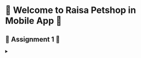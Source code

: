 # 🌸 Welcome to Raisa Petshop in Mobile App 🌸

## 🐰 Assignment 1 🐰

<details>
<summary></summary>

### 😸 Jelaskan apa yang dimaksud dengan stateless widget dan stateful widget, dan jelaskan perbedaan dari keduanya.

<details>
<summary></summary>

Stateless widget adalah widget dalam Flutter yang tidak memiliki state (keadaan) yang dapat berubah. Widget ini mendeskripsikan bagian dari antarmuka pengguna dengan cara membangun struktur widget lain yang menggambarkan antarmuka tersebut secara lebih konkret. Proses ini dilakukan secara rekursif hingga antarmuka pengguna benar-benar terbentuk. Stateless widget sangat berguna ketika antarmuka yang ditampilkan tidak tergantung pada kondisi yang berubah-ubah, tetapi hanya bergantung pada informasi konfigurasi yang ada pada widget itu sendiri dan konteks tempat widget tersebut digunakan (dalam bentuk `BuildContext`). Contohnya, jika suatu tampilan statis hanya bergantung pada informasi yang diberikan saat pembuatan objek, maka `StatelessWidget` adalah pilihan yang tepat.

Stateful widget adalah widget dalam Flutter yang memiliki state (keadaan) yang dapat berubah selama widget tersebut digunakan. Informasi yang tersimpan dalam state dapat dibaca secara sinkron saat widget dibangun dan mungkin akan berubah seiring waktu atau berdasarkan kejadian tertentu. Tanggung jawab implementasi widget adalah untuk memastikan bahwa objek `State` diberi tahu secara cepat saat state mengalami perubahan, menggunakan metode `setState`. Stateful widget juga membangun struktur widget lain secara rekursif, tetapi berbeda dengan stateless widget, struktur ini bisa berubah secara dinamis sesuai perubahan state. Ini membuat `StatefulWidget` cocok untuk antarmuka yang mungkin berubah-ubah, seperti jam atau komponen yang bergantung pada data sistem atau input pengguna.

Perbedaan utama pada statefull dan stateless widget terletak pada : 
1. Mutable State vs Immutable State:
   - Stateless widget tidak memiliki state yang dapat berubah setelah dibuat, sedangkan stateful widget memiliki state yang bisa diubah sepanjang siklus hidup widget.

2. Penggunaan State:
   - Pada stateless widget, antarmuka hanya bergantung pada konfigurasi awal dan `BuildContext`. Pada stateful widget, antarmuka dapat berubah berdasarkan state yang tersimpan dalam objek `State`.

3. Pembuatan State:
   - Pada stateful widget, objek `State` dibuat menggunakan metode `createState`. Jika stateful widget dihapus dari pohon dan kemudian dimasukkan kembali, `createState` akan dipanggil ulang untuk membuat objek `State` baru.
   - Stateful widget yang memiliki `GlobalKey` akan mempertahankan `State` meskipun dipindahkan dari satu lokasi ke lokasi lain dalam pohon widget.

4. Lifecycle:
   - Stateless widget memiliki siklus hidup yang lebih sederhana karena tidak memiliki state yang harus dikelola.
   - Stateful widget memiliki siklus hidup yang lebih kompleks karena mengelola state yang dapat berubah, serta memungkinkan penggunaan `GlobalKey` untuk mempertahankan `State` dalam situasi tertentu.

sumber : [https://api.flutter.dev/flutter/widgets/StatelessWidget-class.html, https://api.flutter.dev/flutter/widgets/StatefulWidget-class.html]

</details>

### 😸 Sebutkan widget apa saja yang kamu gunakan pada proyek ini dan jelaskan fungsinya.
<details>
<summary></summary>

1. MaterialApp
    MaterialApp adalah widget yang membungkus aplikasi dan menyediakan banyak konfigurasi seperti tema aplikasi, home widget, dan title aplikasi. Widget ini juga menyediakan tampilan Material Design untuk aplikasi.
2. ThemeData
    ThemeData digunakan untuk mendefinisikan tema aplikasi, termasuk skema warna dan pengaturan tema material. Pada kode ini, tema menggunakan warna utama Colors.amber dan warna sekunder Colors.amber[50].
3. Scaffold
    Scaffold adalah struktur dasar dari halaman di Flutter, yang menyediakan elemen standar seperti AppBar, Body, Drawer, dan lain-lain. Di sini, Scaffold digunakan untuk membuat kerangka halaman utama aplikasi.
4. AppBar
    AppBar adalah widget baris atas (baris judul) dari aplikasi. Dalam proyek ini, AppBar menampilkan judul “Raisa Pet Shop” dengan latar belakang biru tua (Colors.blue[900]).
5. GridView.count
    GridView.count adalah widget yang menampilkan elemen dalam bentuk grid. Di sini, digunakan untuk menampilkan beberapa item dalam tampilan grid dengan 3 kolom, jarak antar-elemen yang bisa disesuaikan, dan padding.
6. InkWell
    InkWell adalah widget yang menambahkan efek "tinta" (ink ripple effect) saat suatu elemen diklik. Dalam proyek ini, InkWell melingkupi setiap ItemCard sehingga setiap kali pengguna mengklik sebuah item, ada efek visual yang menunjukkan bahwa elemen telah diklik.
7. SnackBar
    SnackBar adalah widget yang menampilkan notifikasi sementara di bagian bawah layar. SnackBar digunakan untuk menampilkan pesan konfirmasi bahwa pengguna telah menekan sebuah tombol item.
8. Container
    Container adalah widget yang fleksibel yang digunakan untuk mengatur tata letak, warna, padding, margin, dan ukuran dari elemen yang dibungkusnya. Dalam ItemCard, Container digunakan untuk memberikan padding dan tata letak pada item.
9. Column
    Column adalah widget yang menampilkan elemen anaknya dalam tata letak vertikal (kolom). Di sini, Column digunakan dalam ItemCard untuk menampilkan ikon dan teks dalam susunan vertikal.
10. Icon
    Icon adalah widget untuk menampilkan ikon dari pustaka ikon bawaan Flutter. Di ItemCard, ikon digunakan untuk memberikan identifikasi visual pada setiap item seperti “Lihat Daftar Produk,” “Tambah Produk,” dan “Logout.”
11. Text
    Text adalah widget untuk menampilkan teks. Dalam kode ini, Text digunakan di berbagai tempat untuk menampilkan judul aplikasi, nama item, judul kartu informasi, dan isi kartu informasi.
12. Card
    Card adalah widget Material Design yang memiliki elevation (ketinggian) dan border radius yang dapat disesuaikan. Di sini, Card digunakan dalam InfoCard untuk menampilkan informasi dengan gaya kartu.
13. MediaQuery
    MediaQuery menyediakan informasi tentang ukuran dan orientasi layar perangkat. Di InfoCard, MediaQuery digunakan untuk menentukan lebar kartu berdasarkan lebar layar perangkat.
</details>

### 😸 Apa fungsi dari setState()? Jelaskan variabel apa saja yang dapat terdampak dengan fungsi tersebut.
<details>
<summary></summary>

setState() dalam Flutter adalah sebuah metode yang digunakan di dalam objek State dari sebuah StatefulWidget untuk memberi tahu framework Flutter bahwa tampilan widget harus diperbarui. Saat Anda memanggil setState(), Flutter menandai status widget sebagai "kotor" atau "dirty", yang berarti UI perlu diperbarui pada frame berikutnya. Perubahan yang dilakukan pada variabel status (variabel di dalam objek State) hanya akan tercermin di UI setelah setState() dipanggil. Semua variabel yang berada di dalam objek State dari sebuah StatefulWidget dapat terpengaruh oleh setState(). Terutama, variabel-variabel yang menyimpan informasi penting untuk UI, seperti:
- Counter atau variabel numerik lainnya (misalnya untuk menghitung jumlah klik)
- Boolean (untuk mengubah status on/off, tampilan, atau status terpilih/tidak terpilih)
- String (untuk memperbarui teks yang ditampilkan di UI)
- List dan Map (untuk memperbarui daftar item yang ditampilkan di User Interface)
sumber : [https://dev.to/nicks101/when-to-use-setstate-in-flutter-380]
</details>

### 😸 Jelaskan perbedaan antara const dengan final.
<details>
<summary></summary>

Secara garis besar, perbedaan antara variabel const dan final terletak pada : 
1. Waktu Penetapan Nilai
    final: Nilai final ditetapkan hanya sekali dan bisa diberikan nilai saat runtime. Ini berarti bahwa nilai final dapat ditentukan berdasarkan perhitungan atau hasil yang hanya tersedia saat program berjalan, seperti hasil dari operasi atau fungsi.
    const: Nilai const ditetapkan pada waktu compile-time, jadi harus diketahui sebelumnya. Ini hanya bisa digunakan dengan nilai yang benar-benar konstan yang tidak akan berubah, seperti angka tetap atau string, dan tidak bisa berasal dari operasi yang dijalankan saat runtime.
2. Kedalaman Immutabilitas
    final: Hanya variabel atau objek yang ditandai dengan final yang tidak dapat diubah. Namun, jika variabel final adalah koleksi atau objek kompleks, isi dalam koleksi tersebut masih bisa diubah, kecuali elemen-elemen di dalamnya juga ditandai dengan final atau const.
    const: Objek atau koleksi yang ditandai const bersifat deeply immutable atau transitively immutable. Artinya, seluruh struktur data di dalamnya, termasuk semua elemen, juga harus const dan tidak bisa diubah sama sekali.
3. Penggunaan di dalam Kelas
    final: Bisa dideklarasikan sebagai field instance di kelas tanpa harus bersifat static. Setiap objek kelas akan memiliki nilai final-nya sendiri.
    const: Dalam konteks kelas, const harus digunakan bersama dengan static, yaitu static const, karena const harus sudah diinisialisasi saat compile-time dan tidak bisa terkait dengan instance kelas.
4. Canonization atau Penggabungan Objek Const
    const: Objek const di-Dart adalah canonicalized, artinya jika Anda membuat objek const dengan nilai yang sama, Dart akan menggunakan satu objek yang sama untuk menghemat memori.
    final: Objek final tidak bersifat canonicalized. Jika dua variabel final memiliki nilai yang sama, Dart tetap akan membuat dua objek terpisah.

sumber : [https://stackoverflow.com/questions/50431055/what-is-the-difference-between-the-const-and-final-keywords-in-dart]
</details>

### 😸 Jelaskan bagaimana cara kamu mengimplementasikan checklist-checklist di atas.
<details>
<summary></summary>

Saya memulai pembuatan proyek Flutter baru bernama `petshop_mobile` dengan perintah `flutter create petshop_mobile` dan kemudian masuk ke dalam direktori proyek yang baru terbentuk. Secara otomatis, struktur proyek dasar terbentuk, termasuk file `main.dart` yang berfungsi sebagai entry point. Langkah selanjutnya adalah membuat file baru bernama `menu.dart` untuk memisahkan tampilan utama aplikasi sehingga `main.dart` bisa tetap ringkas dan berfungsi hanya sebagai entry point. Karena aplikasi ini memerlukan interaksi dinamis, saya mengubah `StatelessWidget` menjadi `StatefulWidget`, yang memungkinkan penggunaan fungsi `setState()` untuk memperbarui UI secara real-time saat tombol ditekan. Untuk menjaga kerapian struktur, saya memindahkan kode utama dari `main.dart` (mulai dari baris ke-39 hingga akhir) ke dalam `menu.dart`, sehingga bagian tampilan aplikasi berada dalam file terpisah.

Di `menu.dart`, saya membuat kelas bernama `ItemHomepage` dengan atribut `name`, `icon`, dan `color`. Atribut-atribut ini memungkinkan saya untuk mengatur nama, ikon, dan warna setiap tombol yang akan ditampilkan di halaman utama. Selanjutnya, saya membuat object ItemHomepage pada MyHomepage(). Setiap tombol diatur agar memiliki ikon, warna, dan teks yang berbeda, sesuai data yang diberikan. Untuk menambah interaksi, pada setiap tombol, saya menambahkan `SnackBar` yang akan muncul saat tombol ditekan dan menampilkan pesan, seperti “Kamu telah menekan tombol {nama}!”. Saya menggunakan `ScaffoldMessenger` untuk memunculkan `SnackBar` ini. Kode ini mengatur tampilan tombol sebagai berikut:

```dart
return Material(
  color: item.color, // Warna dari item
  borderRadius: BorderRadius.circular(12),
  child: InkWell(
    onTap: () {
      ScaffoldMessenger.of(context)
        ..hideCurrentSnackBar()
        ..showSnackBar(
          SnackBar(content: Text("Kamu telah menekan tombol ${item.name}!")),
        );
    },
    child: Column(
      mainAxisAlignment: MainAxisAlignment.center,
      children: [
        Icon(item.icon, color: Colors.white),
        Text(item.name, style: TextStyle(color: Colors.white)),
      ],
    ),
  ),
);
```

Setelah menyiapkan `menu.dart`, langkah terakhir adalah mengintegrasikan `MenuPage` ini dengan `main.dart` agar dapat menjadi tampilan utama saat aplikasi dijalankan. Saya melakukan ini dengan memanggil `MyHomePage()` sebagai nilai `home` di `MaterialApp` pada `main.dart`. Dengan langkah-langkah ini, saya berhasil membuat tiga tombol dengan variasi warna dan ikon, serta menampilkan `SnackBar` dengan pesan yang dinamis setiap kali salah satu tombol ditekan.
</details>

</details>




